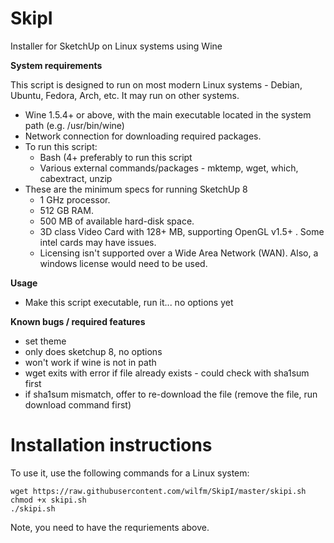 SkipI
=====

Installer for SketchUp on Linux systems using Wine

**System requirements**

This script is designed to run on most modern Linux systems - Debian, Ubuntu, Fedora, Arch, etc. It may run on other systems.
- Wine 1.5.4+ or above, with the main executable located in the system path (e.g. /usr/bin/wine)
- Network connection for downloading required packages.
- To run this script:
  - Bash (4+ preferably to run this script
  - Various external commands/packages - mktemp, wget, which, cabextract, unzip
- These are the minimum specs for running SketchUp 8
  - 1 GHz processor.
  - 512 GB RAM.
  - 500 MB of available hard-disk space.
  - 3D class Video Card with 128+ MB, supporting OpenGL v1.5+ . Some intel cards may have issues.
  - Licensing isn't supported over a Wide Area Network (WAN). Also, a windows license would need to be used.

**Usage**
 - Make this script executable, run it... no options yet

**Known bugs / required features**
 - set theme
 - only does sketchup 8, no options
 - won't work if wine is not in path
 - wget exits with error if file already exists - could check with sha1sum first
 - if sha1sum mismatch, offer to re-download the file (remove the file, run download command first)

Installation instructions
====

To use it, use the following commands for a Linux system:

    wget https://raw.githubusercontent.com/wilfm/SkipI/master/skipi.sh
    chmod +x skipi.sh
    ./skipi.sh

Note, you need to have the requriements above.
